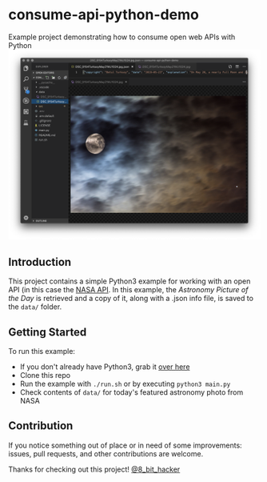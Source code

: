 # consume-api-python-demo
Example project demonstrating how to consume open web APIs with Python
![](preview.png)

## Introduction
This project contains a simple Python3 example for working with an open API (in this case the [NASA API](https://api.nasa.gov/api.html#apod).
In this example, the _Astronomy Picture of the Day_ is retrieved and a copy of it, along with a .json info file, is saved to the `data/` folder.

## Getting Started
To run this example:
* If you don't already have Python3, grab it [over here](https://www.python.org/downloads/)
* Clone this repo
* Run the example with `./run.sh` or by executing `python3 main.py`
* Check contents of `data/` for today's featured astronomy photo from NASA

## Contribution
If you notice something out of place or in need of some improvements: issues, pull requests, and other contributions are welcome.

Thanks for checking out this project!
[@8_bit_hacker](https://twitter.com/8_bit_hacker)